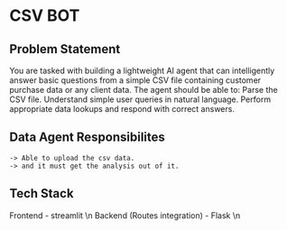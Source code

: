 # CSV BOT

## Problem Statement
  You are tasked with building a lightweight AI agent that can intelligently answer basic questions from a simple CSV file containing customer purchase data or any client data.
  The agent should be able to:
  Parse the CSV file.
  Understand simple user queries in natural language.
  Perform appropriate data lookups and respond with correct answers.

## Data Agent Responsibilites
    -> Able to upload the csv data.
    -> and it must get the analysis out of it.

## Tech Stack
   Frontend - streamlit \n
   Backend (Routes integration) - Flask \n
  

